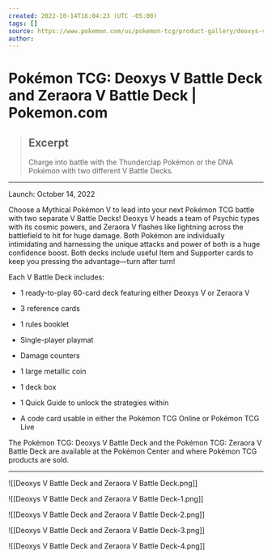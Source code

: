 ```yaml
---
created: 2022-10-14T16:04:23 (UTC -05:00)
tags: []
source: https://www.pokemon.com/us/pokemon-tcg/product-gallery/deoxys-v-battle-deck-and-zeraora-v-battle-deck/
author: 
---
```


# Pokémon TCG: Deoxys V Battle Deck and Zeraora V Battle Deck | Pokemon.com

> ## Excerpt
> Charge into battle with the Thunderclap Pokémon or the DNA Pokémon with two different V Battle Decks.

---
Launch: October 14, 2022

Choose a Mythical Pokémon V to lead into your next Pokémon TCG battle with two separate V Battle Decks! Deoxys V heads a team of Psychic types with its cosmic powers, and Zeraora V flashes like lightning across the battlefield to hit for huge damage. Both Pokémon are individually intimidating and harnessing the unique attacks and power of both is a huge confidence boost. Both decks include useful Item and Supporter cards to keep you pressing the advantage—turn after turn!

Each V Battle Deck includes:

-   1 ready-to-play 60-card deck featuring either Deoxys V or Zeraora V
    
-   3 reference cards
    
-   1 rules booklet
    
-   Single-player playmat
    
-   Damage counters
    
-   1 large metallic coin
    
-   1 deck box
    
-   1 Quick Guide to unlock the strategies within
    
-   A code card usable in either the Pokémon TCG Online or Pokémon TCG Live
    

The Pokémon TCG: Deoxys V Battle Deck and the Pokémon TCG: Zeraora V Battle Deck are available at the Pokémon Center and where Pokémon TCG products are sold.


----

![[Deoxys V Battle Deck and Zeraora V Battle Deck.png]]

![[Deoxys V Battle Deck and Zeraora V Battle Deck-1.png]]

![[Deoxys V Battle Deck and Zeraora V Battle Deck-2.png]]

![[Deoxys V Battle Deck and Zeraora V Battle Deck-3.png]]

![[Deoxys V Battle Deck and Zeraora V Battle Deck-4.png]]

